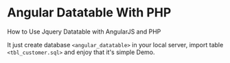 # Angular Datatable With PHP
 How to Use Jquery Datatable with AngularJS and PHP

It just create database `<angular_datatable>` in your local server, import table `<tbl_customer.sql>` and enjoy that it's simple Demo.
